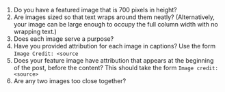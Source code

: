 1. Do you have a featured image that is 700 pixels in height?
3. Are images sized so that text wraps around them neatly? (Alternatively, your image can be large enough to occupy the full column width with no wrapping text.)
4. Does each image serve a purpose?
5. Have you provided attribution for each image in captions? Use the form `Image Credit: <source`
6. Does your feature image have attribution that appears at the beginning of the post, before the content? This should take the form `Image credit: <source>`
6. Are any two images too close together?
